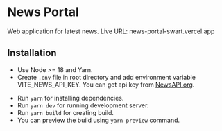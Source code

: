 # News Portal
Web application for latest news.
Live URL: news-portal-swart.vercel.app

## Installation
- Use Node >= 18 and Yarn.
- Create ```.env``` file in root directory and add environment variable VITE_NEWS_API_KEY. You can get api key from [NewsAPI.org](https://newsapi.org/).

* Run ```yarn``` for installing dependencies.
* Run ```yarn dev``` for running development server.
* Run ```yarn build``` for creating build.
* You can preview the build using ```yarn preview``` command.
